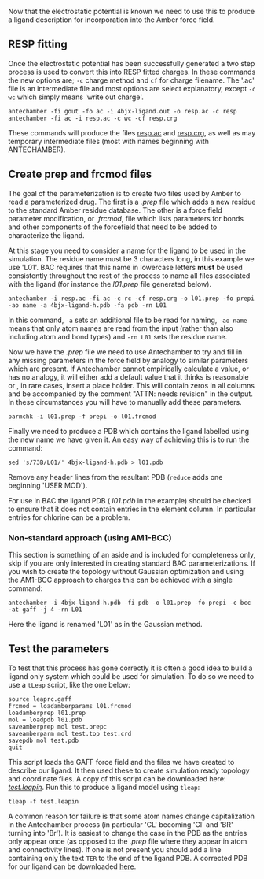 Now that the electrostatic potential is known we need to use this to produce a ligand description for incorporation into the Amber force field.

## RESP fitting

Once the electrostatic potential has been successfully generated a two step process is used to convert this into RESP fitted charges.
In these commands the new options are; `-c` charge method and `cf` for charge filename. The '.ac' file is an intermediate file and most options are select explanatory, except `-c wc` which simply means 'write out charge'.

```
antechamber -fi gout -fo ac -i 4bjx-ligand.out -o resp.ac -c resp
antechamber -fi ac -i resp.ac -c wc -cf resp.crg
```

These commands will produce the files [resp.ac](examples/resp.ac) and [resp.crg](examples/resp.crg), as well as may temporary intermediate files (most with names beginning with ANTECHAMBER).

## Create prep and frcmod files

The goal of the parameterization is to create two files used by Amber to read a parameterized drug.
The first is a *.prep* file which adds a new residue to the standard Amber residue database.
The other is a force field parameter modification, or *.frcmod*, file which lists parameters for bonds and other components of the forcefield that need to be added to characterize the ligand.

At this stage you need to consider a name for the ligand to be used in the simulation.
The residue name must be 3 characters long, in this example we use 'L01'.
BAC requires that this name in lowercase letters **must** be used consistently throughout the rest of the process to name all files associated with the ligand (for instance the *l01.prep* file generated below).

```
antechamber -i resp.ac -fi ac -c rc -cf resp.crg -o l01.prep -fo prepi -ao name -a 4bjx-ligand-h.pdb -fa pdb -rn L01
```

In this command, `-a` sets an additional file to be read for naming, `-ao name` means that only atom names are read from the input (rather than also including atom and bond types) and `-rn L01` sets the residue name.

Now we have the *.prep* file we need to use Antechamber to try and fill in any missing parameters in the force field by analogy to similar parameters which are present.
If Antechamber cannot empirically calculate a value, or has no analogy, it will either add a default value that it thinks is reasonable or , in rare cases, insert a place holder.
This will contain zeros in all columns and be accompanied by the comment "ATTN: needs revision" in the output.
In these circumstances you will have to manually add these parameters.

```
parmchk -i l01.prep -f prepi -o l01.frcmod
```

Finally we need to produce a PDB which contains the ligand labelled using the new name we have given it.
An easy way of achieving this is to run the command:

```
sed 's/73B/L01/' 4bjx-ligand-h.pdb > l01.pdb
```

Remove any header lines from the resultant PDB (`reduce` adds one beginning 'USER  MOD').

For use in BAC the ligand PDB ( *l01.pdb* in the example) should be checked to ensure that it does not contain entries in the element column.
In particular entries for chlorine can be a problem.

### Non-standard approach (using AM1-BCC)

This section is something of an aside and is included for completeness only, skip if you are only interested in creating standard BAC parameterizations.
If you wish to create the topology without Gaussian optimization and using the AM1-BCC approach to charges this can be achieved with a single command:

```
antechamber -i 4bjx-ligand-h.pdb -fi pdb -o l01.prep -fo prepi -c bcc -at gaff -j 4 -rn L01
```

Here the ligand is renamed 'L01' as in the Gaussian method.

## Test the parameters

To test that this process has gone correctly it is often a good idea to build a ligand only system which could be used for simulation.
To do so we need to use a `tLeap` script, like the one below:

```
source leaprc.gaff
frcmod = loadamberparams l01.frcmod
loadamberprep l01.prep
mol = loadpdb l01.pdb
saveamberprep mol test.prepc
saveamberparm mol test.top test.crd
savepdb mol test.pdb
quit
```

This script loads the GAFF force field and the files we have created to describe our ligand.
It then used these to create simulation ready topology and coordinate files.
A copy of this script can be downloaded here: [*test.leapin*](examples/test.leapin).
Run this to produce a ligand model using `tleap`:

```
tleap -f test.leapin
```

A common reason for failure is that some atom names change capitalization in the Antechamber process (in particular 'CL' becoming 'Cl' and 'BR' turning into 'Br').
It is easiest to change the case in the PDB as the entries only appear once (as opposed to the *.prep* file where they appear in atom and connectivity lines).
If one is not present you should add a line containing only the text `TER` to the end of the ligand PDB. 
A corrected PDB for our ligand can be downloaded [here](examples/l01.pdb).
